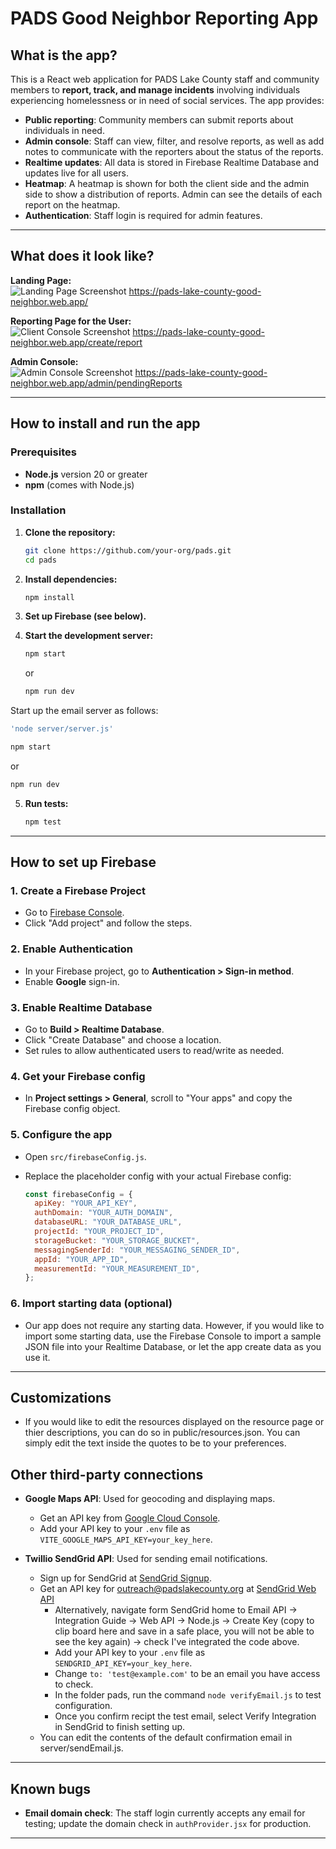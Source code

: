 # PADS Good Neighbor Reporting App

## What is the app?

This is a React web application for PADS Lake County staff and community members to **report, track, and manage incidents** involving individuals experiencing homelessness or in need of social services. The app provides:

- **Public reporting**: Community members can submit reports about individuals in need.
- **Admin console**: Staff can view, filter, and resolve reports, as well as add notes to communicate with the reporters about the status of the reports.
- **Realtime updates**: All data is stored in Firebase Realtime Database and updates live for all users.
- **Heatmap**: A heatmap is shown for both the client side and the admin side to show a distribution of reports. Admin can see the details of each report on the heatmap.
- **Authentication**: Staff login is required for admin features.

---

## What does it look like?

**Landing Page:**  
![Landing Page Screenshot](public/pads_landing_page.png)
https://pads-lake-county-good-neighbor.web.app/

**Reporting Page for the User:**  
![Client Console Screenshot](public/pads_client_report.png)
https://pads-lake-county-good-neighbor.web.app/create/report

**Admin Console:**  
![Admin Console Screenshot](public/pads_admin_console.png)
https://pads-lake-county-good-neighbor.web.app/admin/pendingReports

---

## How to install and run the app

### Prerequisites

- **Node.js** version 20 or greater
- **npm** (comes with Node.js)

### Installation

1. **Clone the repository:**

   ```bash
   git clone https://github.com/your-org/pads.git
   cd pads
   ```

2. **Install dependencies:**

   ```bash
   npm install
   ```

3. **Set up Firebase (see below).**

4. **Start the development server:**

   ```bash
   npm start
   ```

   or

   ```bash
   npm run dev
   ```

  Start up the email server as follows:

   ```bash
   'node server/server.js'
   ```

   ```bash
   npm start
   ```

   or

   ```bash
   npm run dev
   ```

5. **Run tests:**
   ```bash
   npm test
   ```

---

## How to set up Firebase

### 1. **Create a Firebase Project**

- Go to [Firebase Console](https://console.firebase.google.com/).
- Click "Add project" and follow the steps.

### 2. **Enable Authentication**

- In your Firebase project, go to **Authentication > Sign-in method**.
- Enable **Google** sign-in.

### 3. **Enable Realtime Database**

- Go to **Build > Realtime Database**.
- Click "Create Database" and choose a location.
- Set rules to allow authenticated users to read/write as needed.

### 4. **Get your Firebase config**

- In **Project settings > General**, scroll to "Your apps" and copy the Firebase config object.

### 5. **Configure the app**

- Open `src/firebaseConfig.js`.
- Replace the placeholder config with your actual Firebase config:

  ```js
  const firebaseConfig = {
    apiKey: "YOUR_API_KEY",
    authDomain: "YOUR_AUTH_DOMAIN",
    databaseURL: "YOUR_DATABASE_URL",
    projectId: "YOUR_PROJECT_ID",
    storageBucket: "YOUR_STORAGE_BUCKET",
    messagingSenderId: "YOUR_MESSAGING_SENDER_ID",
    appId: "YOUR_APP_ID",
    measurementId: "YOUR_MEASUREMENT_ID",
  };
  ```

### 6. **Import starting data (optional)**

- Our app does not require any starting data. However, if you would like to import some starting data, use the Firebase Console to import a sample JSON file into your Realtime Database, or let the app create data as you use it.

---

## Customizations

- If you would like to edit the resources displayed on the resource page or thier descriptions, you can do so in public/resources.json. You can simply edit the text inside the quotes to be to your preferences.

## Other third-party connections

- **Google Maps API**: Used for geocoding and displaying maps.

  - Get an API key from [Google Cloud Console](https://console.cloud.google.com/).
  - Add your API key to your `.env` file as `VITE_GOOGLE_MAPS_API_KEY=your_key_here`.

- **Twillio SendGrid API**: Used for sending email notifications.
  - Sign up for SendGrid at [SendGrid Signup](https://login.twilio.com/u/signup).
  - Get an API key for outreach@padslakecounty.org at [SendGrid Web API](https://app.sendgrid.com/guide/integrate/langs/nodejs)
    - Alternatively, navigate form SendGrid home to Email API -> Integration Guide -> Web API -> Node.js ->
      Create Key (copy to clip board here and save in a safe place, you will not be able to see the key again)
      -> check I've integrated the code above.
    - Add your API key to your `.env` file as `SENDGRID_API_KEY=your_key_here`.
    - Change `to: 'test@example.com'` to be an email you have access to check.
    - In the folder pads, run the command `node verifyEmail.js` to test configuration.
    - Once you confirm recipt the test email, select Verify Integration in SendGrid to finish setting up.
  - You can edit the contents of the default confirmation email in server/sendEmail.js.

---

## Known bugs

- **Email domain check**: The staff login currently accepts any email for testing; update the domain check in `authProvider.jsx` for production.

---
